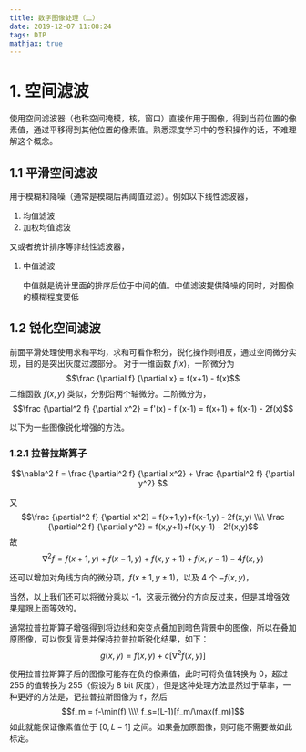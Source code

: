```yaml
---
title: 数字图像处理（二）
date: 2019-12-07 11:08:24
tags: DIP
mathjax: true
---
```


# 1. 空间滤波
使用空间滤波器（也称空间掩模，核，窗口）直接作用于图像，得到当前位置的像素值，通过平移得到其他位置的像素值。熟悉深度学习中的卷积操作的话，不难理解这个概念。
## 1.1 平滑空间滤波
用于模糊和降噪（通常是模糊后再阈值过滤）。例如以下线性滤波器，
1. 均值滤波
2. 加权均值滤波

又或者统计排序等非线性滤波器，
1. 中值滤波
   
   中值就是统计里面的排序后位于中间的值。中值滤波提供降噪的同时，对图像的模糊程度要低

## 1.2 锐化空间滤波
前面平滑处理使用求和平均，求和可看作积分，锐化操作则相反，通过空间微分实现，目的是突出灰度过渡部分。
对于一维函数 $f(x)$，一阶微分为
$$\frac {\partial f} {\partial x} = f(x+1) - f(x)$$
二维函数 $f(x,y)$ 类似，分别沿两个轴微分。二阶微分为，
$$\frac {\partial^2 f} {\partial x^2} = f'(x) - f'(x-1) = f(x+1) + f(x-1) - 2f(x)$$

以下为一些图像锐化增强的方法。
### 1.2.1 拉普拉斯算子
$$\nabla^2 f = \frac {\partial^2 f} {\partial x^2} + \frac {\partial^2 f} {\partial y^2} $$

又
$$\frac {\partial^2 f} {\partial x^2} = f(x+1,y)+f(x-1,y) - 2f(x,y)
\\\\ \frac {\partial^2 f} {\partial y^2} = f(x,y+1)+f(x,y-1) - 2f(x,y)$$
故
$$\nabla^2 f = f(x+1,y)+f(x-1,y)+f(x,y+1)+f(x,y-1)-4f(x,y)$$

还可以增加对角线方向的微分项，$f(x \pm 1,y \pm 1)$，以及 4 个 $-f(x,y)$，

当然，以上我们还可以将微分乘以 -1，这表示微分的方向反过来，但是其增强效果是跟上面等效的。

通常拉普拉斯算子增强得到将边线和突变点叠加到暗色背景中的图像，所以在叠加原图像，可以恢复背景并保持拉普拉斯锐化结果，如下：
$$g(x,y)=f(x,y)+c\left[ \nabla^2 f(x,y) \right]$$

使用拉普拉斯算子后的图像可能存在负的像素值，此时可将负值转换为 0，超过 255 的值转换为 255（假设为 8 bit 灰度），但是这种处理方法显然过于草率，一种更好的方法是，记拉普拉斯图像为 `f`，然后
$$f_m = f-\min(f)
\\\\ f_s=(L-1)[f_m/\max(f_m)]$$
如此就能保证像素值位于 $[0,L-1]$ 之间。如果叠加原图像，则可能不需要做如此标定。



